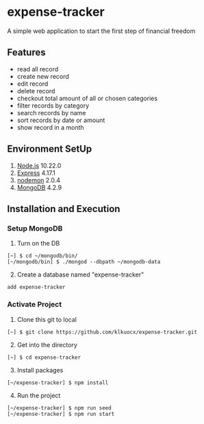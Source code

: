 # expense-tracker
A simple web application to start the first step of financial freedom

## Features
- read all record
- create new record
- edit record
- delete record
- checkout total amount of all or chosen categories
- filter records by category
- search records by name
- sort records by date or amount
- show record in a month

## Environment SetUp
1. [Node.js](https://nodejs.org/en/) 10.22.0
2. [Express](https://expressjs.com/en/starter/installing.html) 4.17.1
3. [nodemon](https://nodemon.io/) 2.0.4
4. [MongoDB](https://www.mongodb.com/try/download/community) 4.2.9

## Installation and Execution
### Setup MongoDB
1. Turn on the DB
```
[~] $ cd ~/mongodb/bin/
[~/mongodb/bin] $ ./mongod --dbpath ~/mongodb-data
```
2. Create a database named "expense-tracker"
```
add expense-tracker
```

### Activate Project
1. Clone this git to local
```
[~] $ git clone https://github.com/klkuocx/expense-tracker.git
```

2. Get into the directory
```
[~] $ cd expense-tracker
```

3. Install packages
```
[~/expense-tracker] $ npm install
```

4. Run the project
```
[~/expense-tracker] $ npm run seed
[~/expense-tracker] $ npm run start
```